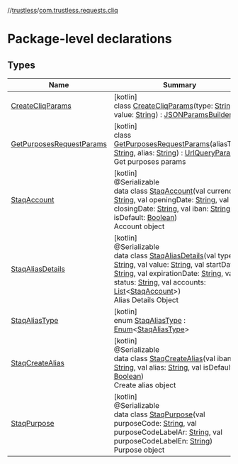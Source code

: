//[trustless](../../index.md)/[com.trustless.requests.cliq](index.md)

# Package-level declarations

## Types

| Name | Summary |
|---|---|
| [CreateCliqParams](-create-cliq-params/index.md) | [kotlin]<br>class [CreateCliqParams](-create-cliq-params/index.md)(type: [String](https://kotlinlang.org/api/latest/jvm/stdlib/kotlin/-string/index.html), value: [String](https://kotlinlang.org/api/latest/jvm/stdlib/kotlin/-string/index.html)) : [JSONParamsBuilder](../com.trustless.params/-j-s-o-n-params-builder/index.md) |
| [GetPurposesRequestParams](-get-purposes-request-params/index.md) | [kotlin]<br>class [GetPurposesRequestParams](-get-purposes-request-params/index.md)(aliasType: [String](https://kotlinlang.org/api/latest/jvm/stdlib/kotlin/-string/index.html), alias: [String](https://kotlinlang.org/api/latest/jvm/stdlib/kotlin/-string/index.html)) : [UrlQueryParams](../com.trustless.queryParams/-url-query-params/index.md)<br>Get purposes params |
| [StaqAccount](-staq-account/index.md) | [kotlin]<br>@Serializable<br>data class [StaqAccount](-staq-account/index.md)(val currency: [String](https://kotlinlang.org/api/latest/jvm/stdlib/kotlin/-string/index.html), val openingDate: [String](https://kotlinlang.org/api/latest/jvm/stdlib/kotlin/-string/index.html), val closingDate: [String](https://kotlinlang.org/api/latest/jvm/stdlib/kotlin/-string/index.html), val iban: [String](https://kotlinlang.org/api/latest/jvm/stdlib/kotlin/-string/index.html), val isDefault: [Boolean](https://kotlinlang.org/api/latest/jvm/stdlib/kotlin/-boolean/index.html))<br>Account object |
| [StaqAliasDetails](-staq-alias-details/index.md) | [kotlin]<br>@Serializable<br>data class [StaqAliasDetails](-staq-alias-details/index.md)(val type: [String](https://kotlinlang.org/api/latest/jvm/stdlib/kotlin/-string/index.html), val value: [String](https://kotlinlang.org/api/latest/jvm/stdlib/kotlin/-string/index.html), val startDate: [String](https://kotlinlang.org/api/latest/jvm/stdlib/kotlin/-string/index.html), val expirationDate: [String](https://kotlinlang.org/api/latest/jvm/stdlib/kotlin/-string/index.html), val status: [String](https://kotlinlang.org/api/latest/jvm/stdlib/kotlin/-string/index.html), val accounts: [List](https://kotlinlang.org/api/latest/jvm/stdlib/kotlin.collections/-list/index.html)&lt;[StaqAccount](-staq-account/index.md)&gt;)<br>Alias Details Object |
| [StaqAliasType](-staq-alias-type/index.md) | [kotlin]<br>enum [StaqAliasType](-staq-alias-type/index.md) : [Enum](https://kotlinlang.org/api/latest/jvm/stdlib/kotlin/-enum/index.html)&lt;[StaqAliasType](-staq-alias-type/index.md)&gt; |
| [StaqCreateAlias](-staq-create-alias/index.md) | [kotlin]<br>@Serializable<br>data class [StaqCreateAlias](-staq-create-alias/index.md)(val iban: [String](https://kotlinlang.org/api/latest/jvm/stdlib/kotlin/-string/index.html), val alias: [String](https://kotlinlang.org/api/latest/jvm/stdlib/kotlin/-string/index.html), val isDefault: [Boolean](https://kotlinlang.org/api/latest/jvm/stdlib/kotlin/-boolean/index.html))<br>Create alias object |
| [StaqPurpose](-staq-purpose/index.md) | [kotlin]<br>@Serializable<br>data class [StaqPurpose](-staq-purpose/index.md)(val purposeCode: [String](https://kotlinlang.org/api/latest/jvm/stdlib/kotlin/-string/index.html), val purposeCodeLabelAr: [String](https://kotlinlang.org/api/latest/jvm/stdlib/kotlin/-string/index.html), val purposeCodeLabelEn: [String](https://kotlinlang.org/api/latest/jvm/stdlib/kotlin/-string/index.html))<br>Purpose object |
